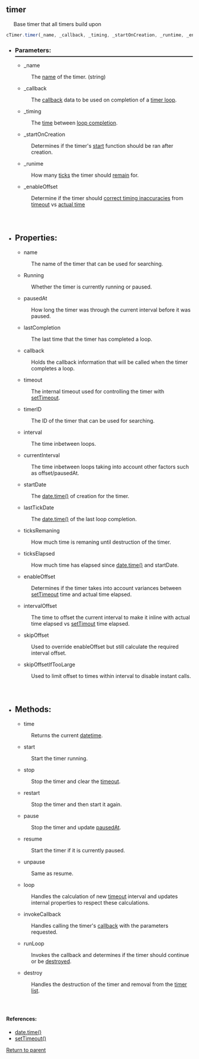   <a name="timer"/> <h2> timer </h1> 
  <p style="padding-left: 20px;"> Base timer that all timers build upon </p>

  ```Javascript
  cTimer.timer(_name, _callback, _timing, _startOnCreation, _runtime, _enabeOffset) 
  ```

  * <a name="parameters"/> <h3> Parameters: </h3> <hr style="height:2px;border:none;margin-top: -10px;">

    * <a name="_name"/> _name <p style="padding-left: 20px;"> The [name](#name) of the timer. (string) </p>

    * <a name="_callbacktimer"/> _callback <p style="padding-left: 20px;"> The [callback](#callbackdata) data to be used on completion of a [timer loop](#runloop). </p>

    * <a name="_timing"/> _timing <p style="padding-left: 20px;"> The [time](#interval) between [loop completion](#runLoop). </p>

    * <a name="_startoncreation"/> _startOnCreation <p style="padding-left: 20px;"> Determines if the timer's [start](#start) function should be ran after creation. </p>

    * <a name="_runtime"/> _runime <p style="padding-left: 20px;"> How many [ticks](#datetime) the timer should [remain](#ticksremaining) for. </p>

    * <a name="_enableoffset"/> _enableOffset <p style="padding-left: 20px; padding-bottom: 40px;"> Determine if the timer should [correct timing inaccuracies](#enableoffset) from [timeout](#settimeout) vs [actual time](#datetime) </p>

* <a name="properties"/> <h2> Properties: </h2>
    * <a name="name"/> name <p style="padding-left: 20px;"> The name of the timer that can be used for searching. </p>
    
    * <a name="running"/> Running <p style="padding-left: 20px;"> Whether the timer is currently running or paused. </p>

    * <a name="pausedat"/> pausedAt <p style="padding-left: 20px;"> How long the timer was through the current interval before it was paused. </p>

    * <a name="lastcompletion"/> lastCompletion <p style="padding-left: 20px;"> The last time that the timer has completed a loop. </p>

    * <a name="callback"/> callback <p style="padding-left: 20px;"> Holds the callback information that will be called when the timer completes a loop. </p>

    * <a name="timeout"/> timeout <p style="padding-left: 20px;"> The internal timeout used for controlling the timer with [setTimeout](#settimeout).</p>

    * <a name="timerid"/> timerID <p style="padding-left: 20px;"> The ID of the timer that can be used for searching.</p>

    * <a name="interval"/> interval <p style="padding-left: 20px;"> The time inbetween loops. </p>

    * <a name="currentinterval"/> currentInterval <p style="padding-left: 20px;"> The time inbetween loops taking into account other factors such as offset/pausedAt. </p>

    * <a name="startdate"/> startDate <p style="padding-left: 20px;"> The [date.time()](#datetime) of creation for the timer. </p>

    *  <a name="lasttickdate"/> lastTickDate <p style="padding-left: 20px;"> The [date.time()](#datetime) of the last loop completion. </p>

    * <a name="ticksremaining"/> ticksRemaning <p style="padding-left: 20px;"> How much time is remaning until destruction of the timer. </p>

    * <a name="tickselapsed"/> ticksElapsed <p style="padding-left: 20px;"> How much time has elapsed since [date.time()](#datetime) and startDate. </p>

    * <a name="enableoffset"/> enableOffset <p style="padding-left: 20px;"> Determines if the timer takes into account variances between [setTimeout](#settimout) time and actual time elapsed. </p>

    * <a name="intervaloffset"/> intervalOffset <p style="padding-left: 20px;"> The time to offset the current interval to make it inline with actual time elapsed vs [setTimout](#settimeout) time elapsed. </p>

    * <a name="skipoffset"/> skipOffset <p style="padding-left: 20px;"> Used to override enableOffset but still calculate the required interval offset. </p>

    * <a name="skipoffsetiftoolarge"/> skipOffsetIfTooLarge  <p style="padding-left: 20px; padding-bottom: 40px;"> Used to limit offset to times within interval to disable instant calls. </p>

* <h2> Methods: </h2>

    * <a name="time"/> time <p style="padding-left: 20px;"> Returns the current [datetime](#datetime). </p>

    * <a name="start"/> start <p style="padding-left: 20px;"> Start the timer running. </p>

    * <a name="stop"/> stop <p style="padding-left: 20px;"> Stop the timer and clear the [timeout](#settimout). </p>

    * <a name="restart"/> restart <p style="padding-left: 20px;"> Stop the timer and then start it again. </p>

    *  <a name="pause"/> pause <p style="padding-left: 20px;"> Stop the timer and update [pausedAt](#pausedat). </p>

    * <a name="resume"/> resume <p style="padding-left: 20px;"> Start the timer if it is currently paused. </p>

    * <a name="unpause"/> unpause <p style="padding-left: 20px;"> Same as resume. </p>

    * <a name="loop"/> loop <p style="padding-left: 20px;"> Handles the calculation of new [timeout](#settimeout) interval and updates internal properties to respect these calculations. </p>

    * <a name="invokecallback"/> invokeCallback <p style="padding-left: 20px;"> Handles calling the timer's [callback](#callback) with the parameters requested. </p>

    * <a name="runloop"/> runLoop <p style="padding-left: 20px;"> Invokes the callback and determines if the timer should continue or be [destroyed](#destroy). </p>

    * <a name="destroy"/> destroy <p style="padding-left: 20px; padding-bottom: 40px;"> Handles the destruction of the timer and removal from the [timer list](Timer.md#timerlist).</p>

#### References:
 * <a name="datetime"/> [date.time()](https://developer.mozilla.org/en-US/docs/Web/JavaScript/Reference/Global_Objects/Date/getTime)
 * <a name="settimeout"/> [setTimeout()](https://developer.mozilla.org/en-US/docs/Web/API/WindowOrWorkerGlobalScope/setTimeout)
  
[Return to parent](Timer.md)